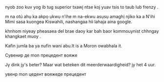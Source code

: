 nyob zoo kuv yog ib tug superior txawj ntse koj yuav tsis to taub lub frenzy .

m na otú ahụ ka akpọ ụkwụ n'ihe m na-ekwu asụsụ amaghị njiko ka a N'ihi 
Mimi sasa kuongea Kiswahili, nashangaa hii lahaja aina google.

khnhom niyeay  pheasaea del brae  daoy kar bah baor kommouynist chhngay khangkaet  muoy .

Kafin jumla ba ya nufin wani abu.It is a Moron owabhala it.

Сувенир де mon прецедент вояже

Jy dink jy's beter? Maar wat beteken dit meerderwaardigheid? jy het 4 uur.


увенр  mon цедент вояжеде прецедент